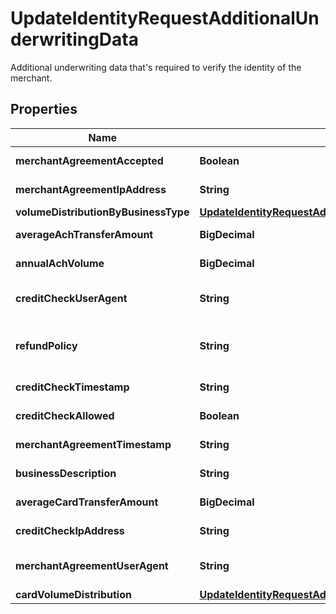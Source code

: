 

# UpdateIdentityRequestAdditionalUnderwritingData

Additional underwriting data that's required to verify the identity of the merchant.

## Properties

| Name | Type | Description | Notes |
|------------ | ------------- | ------------- | -------------|
|**merchantAgreementAccepted** | **Boolean** | Sets whether this merchant has accepted the terms and conditions of the merchant agreement. |  [optional] |
|**merchantAgreementIpAddress** | **String** | IP address of the merchant when this merchant accepted the merchant agreement (e.g., 42.1.1.113). |  [optional] |
|**volumeDistributionByBusinessType** | [**UpdateIdentityRequestAdditionalUnderwritingDataVolumeDistributionByBusinessType**](UpdateIdentityRequestAdditionalUnderwritingDataVolumeDistributionByBusinessType.md) |  |  [optional] |
|**averageAchTransferAmount** | **BigDecimal** | The approximate average ACH sale amount (in cents) for this merchant. |  [optional] |
|**annualAchVolume** | **BigDecimal** | The approximate annual ACH sales expected to be processed (in cents) by this merchant (max 10 characters). |  [optional] |
|**creditCheckUserAgent** | **String** | The details of the browser that was used when this merchant consented to a credit check (e.g., Mozilla 5.0 (Macintosh; Intel Mac OS X 10 _14_6)). |  [optional] |
|**refundPolicy** | **String** | Set one of the following values: &lt;strong&gt;&lt;ul&gt;&lt;li&gt;NO_REFUNDS&lt;li&gt;&lt;li&gt;MERCHANDISE_EXCHANGE_ONLY&lt;li&gt;WITHIN_30_DAYS OTHER&lt;/strong&gt; |  [optional] |
|**creditCheckTimestamp** | **String** | A timestamp of when this merchant consented to a credit check (e.g., 2021-04-28T16:42:55Z). |  [optional] |
|**creditCheckAllowed** | **Boolean** | Sets if this merchant has consented and accepted to a credit check. |  [optional] |
|**merchantAgreementTimestamp** | **String** | Timestamp of when the merchant accepted Finix&#39;s Terms of Service (e.g., 2021-04-28T16:42:55Z). |  [optional] |
|**businessDescription** | **String** | Description of this merchant&#39;s business (max 200 characters). |  [optional] |
|**averageCardTransferAmount** | **BigDecimal** | The average credit card sale amount (in cents) for this merchant. |  [optional] |
|**creditCheckIpAddress** | **String** | The IP address of the merchant when they consented to a credit check (e.g., 42.1.1.113 ). |  [optional] |
|**merchantAgreementUserAgent** | **String** | The details of the browser that was used when this merchant accepted Finix&#39;s Terms of Service (e.g., Mozilla 5.0 (Macintosh; Intel Mac OS X 10 _14_6)). |  [optional] |
|**cardVolumeDistribution** | [**UpdateIdentityRequestAdditionalUnderwritingDataCardVolumeDistribution**](UpdateIdentityRequestAdditionalUnderwritingDataCardVolumeDistribution.md) |  |  [optional] |



